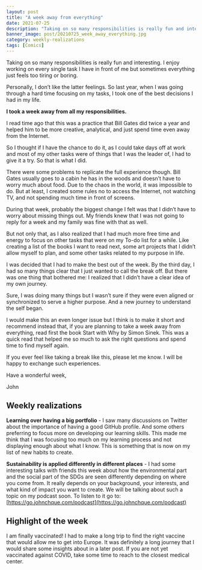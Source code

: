 ```yaml
---
layout: post
title: "A week away from everything"
date: 2021-07-25
description: "Taking on so many responsibilities is really fun and interesting. I enjoy working on every single task I have in front of me but so...."
banner_image: post/20210725_week_away_everything.jpg
category: weekly-realizations
tags: [Comics]
---
```


Taking on so many responsibilities is really fun and interesting. I enjoy working on every single task I have in front of me but sometimes everything just feels too tiring or boring.

Personally, I don’t like the latter feelings. So last year, when I was going through a hard time focusing on my tasks, I took one of the best decisions I had in my life.

**I took a week away from all my responsibilities.**

I read time ago that this was a practice that Bill Gates did twice a year and helped him to be more creative, analytical, and just spend time even away from the Internet.

So I thought if I have the chance to do it, as I could take days off at work and most of my other tasks were of things that I was the leader of, I had to give it a try. So that is what I did.

There were some problems to replicate the full experience though. Bill Gates usually goes to a cabin he has in the woods and doesn’t have to worry much about food. Due to the chaos in the world, it was impossible to do. But at least, I created some rules no to access the Internet, not watching TV, and not spending much time in front of screens.

During that week, probably the biggest change I felt was that I didn’t have to worry about missing things out. My friends knew that I was not going to reply for a week and my family was fine with that as well.

But not only that, as I also realized that I had much more free time and energy to focus on other tasks that were on my To-do list for a while. Like creating a list of the books I want to read next, some art projects that I didn’t allow myself to plan, and some other tasks related to my purpose in life.

I was decided that I had to make the best out of the week. By the third day, I had so many things clear that I just wanted to call the break off. But there was one thing that bothered me: I realized that I didn’t have a clear idea of my own journey.

Sure, I was doing many things but I wasn’t sure if they were even aligned or synchronized to serve a higher purpose. And a new journey to understand the self began.

I would make this an even longer issue but I think is to make it short and recommend instead that, if you are planning to take a week away from everything, read first the book Start with Why by Simon Sinek. This was a quick read that helped me so much to ask the right questions and spend time to find myself again.

If you ever feel like taking a break like this, please let me know. I will be happy to exchange such experiences.

Have a wonderful week,

John

## Weekly realizations

**Learning over having a big portfolio** - I saw many discussions on Twitter about the importance of having a good GitHub profile. And some others preferring to focus more on developing our learning skills. This made me think that I was focusing too much on my learning process and not displaying enough about what I know. This is something that is now on my list of new habits to create.

**Sustainability is applied differently in different places** - I had some interesting talks with friends this week about how the environmental part and the social part of the SDGs are seen differently depending on where you come from. It really depends on your background, your interests, and what kind of impact you want to create. We will be talking about such a topic on my podcast soon. To listen to it go to: [https://go.johnchque.com/podcast](https://go.johnchque.com/podcast)

## Highlight of the week

I am finally vaccinated! I had to make a long trip to find the right vaccine that would allow me to get into Europe. It was definitely a long journey that I would share some insights about in a later post. If you are not yet vaccinated against COVID, take some time to reach to the closest medical center.
